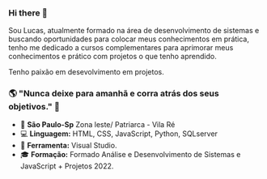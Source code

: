 ### Hi there 👋

Sou Lucas, atualmente formado na área de desenvolvimento de sistemas e buscando oportunidades para colocar meus conhecimentos em prática, tenho me dedicado a cursos complementares para aprimorar meus conhecimentos e prático com projetos o que tenho aprendido.   

Tenho paixão em desevolvimento em projetos.

### 🌎 "Nunca deixe para amanhã e corra atrás dos seus objetivos." 🙏

- 📍 **São Paulo-Sp** Zona leste/ Patriarca - Vila Ré
- 💻 **Linguagem:** HTML, CSS, JavaScript, Python, SQLserver
- 🔧 **Ferramenta:** Visual Studio.
- 🎓 **Formação:** Formado Análise e Desenvolvimento de Sistemas e JavaScript + Projetos 2022.

